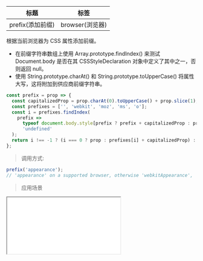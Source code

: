 | 标题             | 标签            |
| ---------------- | --------------- |
| prefix(添加前缀) | browser(浏览器) |

根据当前浏览器为 CSS 属性添加前缀。

- 在前缀字符串数组上使用 Array.prototype.findIndex() 来测试 Document.body 是否在其 CSSStyleDeclaration 对象中定义了其中之一，否则返回 null。
- 使用 String.prototype.charAt() 和 String.prototype.toUpperCase() 将属性大写，这将附加到供应商前缀字符串。

```js
const prefix = prop => {
  const capitalizedProp = prop.charAt(0).toUpperCase() + prop.slice(1);
  const prefixes = ['', 'webkit', 'moz', 'ms', 'o'];
  const i = prefixes.findIndex(
    prefix =>
      typeof document.body.style[prefix ? prefix + capitalizedProp : prop] !==
      'undefined'
  );
  return i !== -1 ? (i === 0 ? prop : prefixes[i] + capitalizedProp) : null;
};
```

> 调用方式:

```js
prefix('appearance');
// 'appearance' on a supported browser, otherwise 'webkitAppearance', 'mozAppearance', 'msAppearance' or 'oAppearance'
```

> 应用场景

<iframe src="codes/javascript/html/prefix.html"></iframe>
